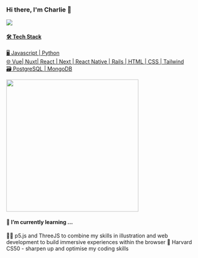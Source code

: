 ### Hi there, I'm Charlie 👋
<p  align='left'>
  <a href="https://www.linkedin.com/in/charlie-fischer/"> <img src="https://img.shields.io/badge/linkedin-%230077B5.svg?&style=for-the-badge&logo=linkedin&logoColor=white" />
</p>

#### 🛠 Tech Stack
 🖥  Javascript | Python  <br />
 🌐  Vue| Nuxt| React | Next | React Native | Rails | HTML | CSS | Tailwind <br />
 🗃  PostgreSQL | MongoDB <br />

<p align='left'>
  <a href="#"><img src="https://github-readme-stats.vercel.app/api?username=charliefischer&show_icons=true&count_private=false&theme=dark" width="350"></a>
</p>


#### 🌱 I’m currently learning ...
🧑‍🎨 p5.js and ThreeJS to combine my skills in illustration and web development to build immersive experiences within the browser
🎒 Harvard CS50 - sharpen up and optimise my coding skills
